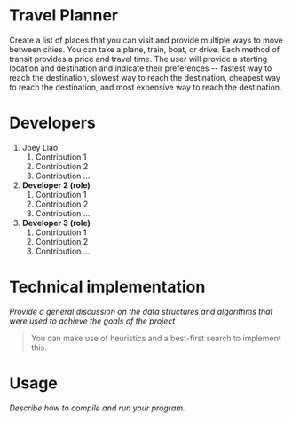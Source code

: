 # Travel Planner
Create a list of places that you can visit and provide multiple ways to move between cities. You can take a plane, train, boat, or drive. Each method of transit provides a price and travel time. The user will provide a starting location and destination and indicate their preferences -- fastest way to reach the destination, slowest way to reach the destination, cheapest way to reach the destination, and most expensive way to reach the destination. 

# Developers
1. Joey Liao
   1. Contribution 1
   1. Contribution 2
   1. Contribution ...
1. **Developer 2 (role)**
   1. Contribution 1
   1. Contribution 2
   1. Contribution ...
1. **Developer 3 (role)**
   1. Contribution 1
   1. Contribution 2
   1. Contribution ...
   
# Technical implementation <TBD>
*Provide a general discussion on the data structures and algorithms that were used to achieve the goals of the project*
>You can make use of heuristics and a best-first search to implement this.

# Usage <TBD>
*Describe how to compile and run your program.*
